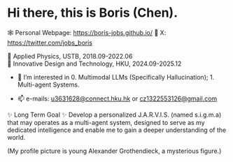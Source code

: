 # Hi there, this is Boris (Chen).

🕸️ Personal Webpage: https://boris-jobs.github.io/
🫰 X: https://twitter.com/jobs_boris

👋 $\text{Applied Physics, USTB, 2018.09-2022.06}$  
👋 $\text{Innovative Design and Technology, HKU, 2024.09-2025.12}$

- 👀 $\text{I’m interested in 0. Multimodal LLMs (Specifically Hallucination); 1. Multi-agent Systems.}$


- 📫 e-mails: u3631628@connect.hku.hk or cz1322553126@gmail.com

✨ Long Term Goal ✨ Develop a personalized J.A.R.V.I.S. (named s.i.g.m.a) that may operates as a multi-agent system, designed to serve as my dedicated intelligence and enable me to gain a deeper understanding of the world.

(My profile picture is young Alexander Grothendieck, a mysterious figure.)
